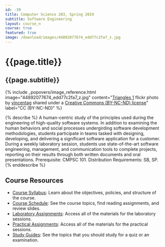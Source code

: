 ```yaml
---
id: -39
title: Computer Science 203, Spring 2019
subtitle: Software Engineering
layout: course_n
course: true
featured: true
image: /download/images/44892077674_edd77c2fa7_z.jpg
---
```


# {{page.title}}
## {{page.subtitle}}

<!-- Include header image -->
{% include _popovers/image_reference.html image="44892077674_edd77c2fa7_z.jpg" content="<a title='Triangles 1' href='https://flickr.com/photos/165551863@N02/44892077674'>Triangles 1</a> flickr photo by <a href='https://flickr.com/people/165551863@N02'>vincentag</a> shared under a <a href='https://creativecommons.org/licenses/by-nc-nd/2.0/'>Creative Commons (BY-NC-ND) license</a>" label="CC (BY-NC-ND)" %}

{% describe %}
A human-centric study of the principles used during the engineering of
high-quality software systems. In addition to examining the human behaviors and
social processes undergirding software development methodologies, students
participate in teams tasked with designing, developing, and delivering a
significant software application for a customer. During a weekly laboratory
session, students use state-of-the-art software engineering, management, and
communication tools to complete projects, reporting on their results through
both written documents and oral presentations. Prerequisite: CMPSC
101. Distribution Requirements: SB, SP.
{% enddescribe %}

## Course Resources

<ul class="fa-ul">

<li><i class="fa-li fa fa-arrow-right"></i><a href="https://github.com/Allegheny-Computer-Science-203-S2019/cs203-S2019-syllabus/releases/download/cs203S2019_syllabus-0.1.0/cs203S2019_syllabus.pdf"
class="major">Course Syllabus</a>: Learn about the objectives, policies, and structure of the course.

<li><i class="fa-li fa fa-arrow-right"></i><a href="{{site.baseurl}}teaching/cs203S2019/schedule/"
class="major">Course Schedule</a>: See the course topics, find reading assignments, and review slides.

<li><i class="fa-li fa fa-arrow-right"></i><a href="{{site.baseurl}}teaching/cs203S2019/laboratories/"
class="major">Laboratory Assignments</a>: Access all of the materials for the laboratory sessions.

<li><i class="fa-li fa fa-arrow-right"></i><a href="{{site.baseurl}}teaching/cs203S2019/practicals/"
class="major">Practical Assignments</a>: Access all of the materials for the practical sessions.

<li><i class="fa-li fa fa-arrow-right"></i><a href="{{site.baseurl}}teaching/cs203S2019/studyguides/"
class="major">Study Guides</a>: See the topics that you should study for a quiz or an examination.

</ul>
